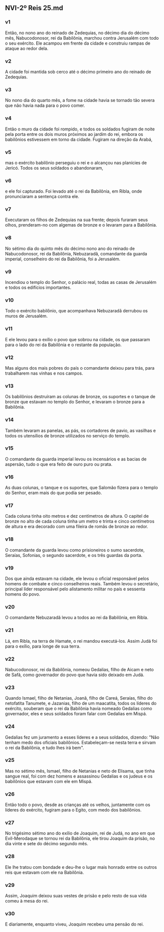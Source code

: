 ## NVI-2º Reis 25.md
### v1
 Então, no nono ano do reinado de Zedequias, no décimo dia do décimo mês, Nabucodonosor, rei da Babilônia, marchou contra Jerusalém com todo o seu exército. Ele acampou em frente da cidade e construiu rampas de ataque ao redor dela.
### v2
 A cidade foi mantida sob cerco até o décimo primeiro ano do reinado de Zedequias.
### v3
 No nono dia do quarto mês, a fome na cidade havia se tornado tão severa que não havia nada para o povo comer.
### v4
 Então o muro da cidade foi rompido, e todos os soldados fugiram de noite pela porta entre os dois muros próximos ao jardim do rei, embora os babilônios estivessem em torno da cidade. Fugiram na direção da Arabá,
### v5
 mas o exército babilônio perseguiu o rei e o alcançou nas planícies de Jericó. Todos os seus soldados o abandonaram,
### v6
 e ele foi capturado. Foi levado até o rei da Babilônia, em Ribla, onde pronunciaram a sentença contra ele.
### v7
 Executaram os filhos de Zedequias na sua frente; depois furaram seus olhos, prenderam-no com algemas de bronze e o levaram para a Babilônia.
### v8
 No sétimo dia do quinto mês do décimo nono ano do reinado de Nabucodonosor, rei da Babilônia, Nebuzaradã, comandante da guarda imperial, conselheiro do rei da Babilônia, foi a Jerusalém.
### v9
 Incendiou o templo do Senhor, o palácio real, todas as casas de Jerusalém e todos os edifícios importantes.
### v10
 Todo o exército babilônio, que acompanhava Nebuzaradã derrubou os muros de Jerusalém.
### v11
 E ele levou para o exílio o povo que sobrou na cidade, os que passaram para o lado do rei da Babilônia e o restante da população.
### v12
 Mas alguns dos mais pobres do país o comandante deixou para trás, para trabalharem nas vinhas e nos campos.
### v13
 Os babilônios destruíram as colunas de bronze, os suportes e o tanque de bronze que estavam no templo do Senhor, e levaram o bronze para a Babilônia.
### v14
 Também levaram as panelas, as pás, os cortadores de pavio, as vasilhas e todos os utensílios de bronze utilizados no serviço do templo.
### v15
 O comandante da guarda imperial levou os incensários e as bacias de aspersão, tudo o que era feito de ouro puro ou prata.
### v16
 As duas colunas, o tanque e os suportes, que Salomão fizera para o templo do Senhor, eram mais do que podia ser pesado.
### v17
 Cada coluna tinha oito metros e dez centímetros de altura. O capitel de bronze no alto de cada coluna tinha um metro e trinta e cinco centímetros de altura e era decorado com uma fileira de romãs de bronze ao redor.
### v18
 O comandante da guarda levou como prisioneiros o sumo sacerdote, Seraías, Sofonias, o segundo sacerdote, e os três guardas da porta.
### v19
 Dos que ainda estavam na cidade, ele levou o oficial responsável pelos homens de combate e cinco conselheiros reais. Também levou o secretário, principal líder responsável pelo alistamento militar no país e sessenta homens do povo.
### v20
 O comandante Nebuzaradã levou a todos ao rei da Babilônia, em Ribla.
### v21
 Lá, em Ribla, na terra de Hamate, o rei mandou executá-los. Assim Judá foi para o exílio, para longe de sua terra.
### v22
 Nabucodonosor, rei da Babilônia, nomeou Gedalias, filho de Aicam e neto de Safã, como governador do povo que havia sido deixado em Judá.
### v23
 Quando Ismael, filho de Netanias, Joanã, filho de Careá, Seraías, filho do netofatita Tanumete, e Jazanias, filho de um maacatita, todos os líderes do exército, souberam que o rei da Babilônia havia nomeado Gedalias como governador, eles e seus soldados foram falar com Gedalias em Mispá.
### v24
 Gedalias fez um juramento a esses líderes e a seus soldados, dizendo: "Não tenham medo dos oficiais babilônios. Estabeleçam-se nesta terra e sirvam o rei da Babilônia, e tudo lhes irá bem".
### v25
 Mas no sétimo mês, Ismael, filho de Netanias e neto de Elisama, que tinha sangue real, foi com dez homens e assassinou Gedalias e os judeus e os babilônios que estavam com ele em Mispá.
### v26
 Então todo o povo, desde as crianças até os velhos, juntamente com os líderes do exército, fugiram para o Egito, com medo dos babilônios.
### v27
 No trigésimo sétimo ano do exílio de Joaquim, rei de Judá, no ano em que Evil-Merodaque se tornou rei da Babilônia, ele tirou Joaquim da prisão, no dia vinte e sete do décimo segundo mês.
### v28
 Ele lhe tratou com bondade e deu-lhe o lugar mais honrado entre os outros reis que estavam com ele na Babilônia.
### v29
 Assim, Joaquim deixou suas vestes de prisão e pelo resto de sua vida comeu à mesa do rei.
### v30
 E diariamente, enquanto viveu, Joaquim recebeu uma pensão do rei.
